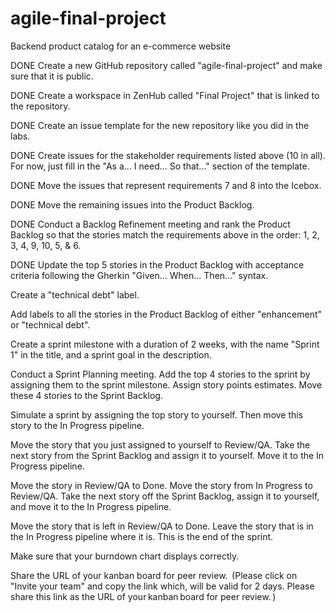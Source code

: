 # agile-final-project
Backend product catalog for an e-commerce website

DONE Create a new GitHub repository called "agile-final-project" and make sure that it is public. 

DONE Create a workspace in ZenHub called "Final Project" that is linked to the repository. 

DONE Create an issue template for the new repository like you did in the labs. 

DONE Create issues for the stakeholder requirements listed above (10 in all). For now, just fill in the "As a... I need... So that..." section of the template. 

DONE Move the issues that represent requirements 7 and 8 into the Icebox. 

DONE Move the remaining issues into the Product Backlog. 

DONE Conduct a Backlog Refinement meeting and rank the Product Backlog so that the stories match the requirements above in the order: 1, 2, 3, 4, 9, 10, 5, & 6. 

DONE Update the top 5 stories in the Product Backlog with acceptance criteria following the Gherkin "Given... When... Then..." syntax. 

Create a "technical debt" label. 

Add labels to all the stories in the Product Backlog of either "enhancement" or "technical debt". 

Create a sprint milestone with a duration of 2 weeks, with the name "Sprint 1" in the title, and a sprint goal in the description.

Conduct a Sprint Planning meeting. Add the top 4 stories to the sprint by assigning them to the sprint milestone. Assign story points estimates.  Move these 4 stories to the Sprint Backlog. 

Simulate a sprint by assigning the top story to yourself. Then move this story to the In Progress pipeline. 

Move the story that you just assigned to yourself to Review/QA. Take the next story from the Sprint Backlog and assign it to yourself.  Move it to the In Progress pipeline. 

Move the story in Review/QA to Done. Move the story from In Progress to Review/QA. Take the next story off the Sprint Backlog, assign it to yourself, and move it to the In Progress pipeline. 

Move the story that is left in Review/QA to Done. Leave the story that is in the In Progress pipeline where it is. This is the end of the sprint. 

Make sure that your burndown chart displays correctly.

Share the URL of your kanban board for peer review.  (Please click on "Invite your team" and copy the link which, will be valid for 2 days. Please share this link as the URL of your kanban board for peer review. )
